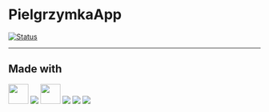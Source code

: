 # PielgrzymkaApp

[![Status](https://img.shields.io/badge/status-w%20trakcie%20tworzenia-orange)]()

---

## Made with

<p>
    <img src="https://cdn.jsdelivr.net/gh/devicons/devicon/icons/kotlin/kotlin-original.svg" width="40" height="40"/>
    <img src="https://cdn.jsdelivr.net/gh/devicons/devicon@latest/icons/android/android-plain.svg" />
    <img src="https://cdn.jsdelivr.net/gh/devicons/devicon/icons/git/git-original.svg" width="40" height="40"/>
    <img src="https://cdn.jsdelivr.net/gh/devicons/devicon@latest/icons/jetpackcompose/jetpackcompose-original.svg" />
    <img src="https://cdn.jsdelivr.net/gh/devicons/devicon@latest/icons/firebase/firebase-original.svg" />
    <img src="https://cdn.jsdelivr.net/gh/devicons/devicon@latest/icons/androidstudio/androidstudio-original.svg" />
</p>

